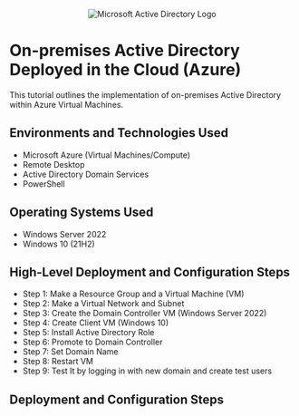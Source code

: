 <p align="center">
<img src="https://i.imgur.com/pU5A58S.png" alt="Microsoft Active Directory Logo"/>
</p>

<h1>On-premises Active Directory Deployed in the Cloud (Azure)</h1>
This tutorial outlines the implementation of on-premises Active Directory within Azure Virtual Machines.<br />

<h2>Environments and Technologies Used</h2>

- Microsoft Azure (Virtual Machines/Compute)
- Remote Desktop
- Active Directory Domain Services
- PowerShell

<h2>Operating Systems Used </h2>

- Windows Server 2022
- Windows 10 (21H2)

<h2>High-Level Deployment and Configuration Steps</h2>

- Step 1: Make a Resource Group and a Virtual Machine (VM)
- Step 2: Make a Virtual Network and Subnet
- Step 3: Create the Domain Controller VM (Windows Server 2022)
- Step 4: Create Client VM (Windows 10)
- Step 5: Install Active Directory Role
- Step 6: Promote to Domain Controller
- Step 7: Set Domain Name
- Step 8: Restart VM
- Step 9: Test It by logging in with new domain and create test users

<h2>Deployment and Configuration Steps</h2>


